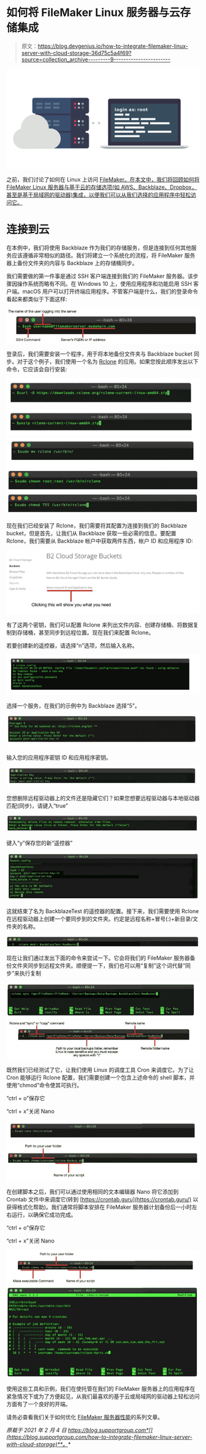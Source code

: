 # 如何将 FileMaker Linux 服务器与云存储集成

> 原文：<https://blog.devgenius.io/how-to-integrate-filemaker-linux-server-with-cloud-storage-36d75c5a4f69?source=collection_archive---------9----------------------->

![](img/8f03349ba1420722babf6bb2fd535ac3.png)

之前，我们讨论了如何在 Linux 上访问 [FileMaker。在本文中，我们将回顾如何将 FileMaker Linux 服务器与基于云的存储选项(如 AWS、Backblaze、Dropbox，甚至是基于局域网的驱动器)集成，以便我们可以从我们选择的应用程序中轻松访问它。](https://blog.supportgroup.com/how-to-access-filemaker-on-linux?utm_source=BlogPost-2021-02-04&utm_medium=Medium&utm_campaign=traffic)

# 连接到云

在本例中，我们将使用 Backblaze 作为我们的存储服务，但是连接到任何其他服务应该遵循非常相似的路径。我们将建立一个系统化的流程，将 FileMaker 服务器上备份文件夹的内容与 Backblaze 上的存储桶同步。

我们需要做的第一件事是通过 SSH 客户端连接到我们的 FileMaker 服务器。该步骤因操作系统而略有不同。在 Windows 10 上，使用应用程序和功能启用 SSH 客户端。macOS 用户可以打开终端应用程序。不管客户端是什么，我们的登录命令看起来都类似于下面这样:

![](img/66d561695a27fef8bec6d668dd8c283b.png)

登录后，我们需要安装一个程序，用于将本地备份文件夹与 Backblaze bucket 同步。对于这个例子，我们使用一个名为 [Rclone](https://rclone.org/) 的应用。如果您按此顺序发出以下命令，它应该会自行安装:

![](img/fc3eb86d012ada571b3be029f4b01a26.png)![](img/1d21a93c3cf5d7c269801e53aa4a43d6.png)![](img/a222bf97d8bf39d7853bf5d5069fe8d5.png)![](img/796753e1b999153cb80f3a68c2bf2db4.png)![](img/f770b7a335ce276ab5fef50bf89a054c.png)

现在我们已经安装了 Rclone，我们需要将其配置为连接到我们的 Backblaze bucket，但是首先，让我们从 Backblaze 获取一些必需的信息。要配置 Rclone，我们需要从 Backblaze 帐户中获取两件东西，帐户 ID 和应用程序 ID:

![](img/c4d086176835896f8a859a3f91b38054.png)

有了这两个密钥，我们可以配置 Rclone 来列出文件内容、创建存储桶、将数据复制到存储桶，甚至同步到远程位置。现在我们来配置 Rclone。

若要创建新的遥控器，请选择“n”选项，然后输入名称。

![](img/4e097e9a1df2b4d443c1c5c4356f3386.png)

选择一个服务，在我们的示例中为 Backblaze 选择“5”。

![](img/4458a3dd2df82452493b955613ab24d2.png)

输入您的应用程序密钥 ID 和应用程序密钥。

![](img/022e5a55ff755a682b635f4aa1406d8a.png)

您想删除远程驱动器上的文件还是隐藏它们？如果您想要远程驱动器与本地驱动器匹配(同步)，请键入“true”

![](img/d5364342169e022d9e3bbbfa3645078d.png)

键入“y”保存您的新“遥控器”

![](img/8eaeefd91ed1c74f63f6e5c8c6725c4a.png)

这就结束了名为 BackblazeTest 的遥控器的配置。接下来，我们需要使用 Rclone 在远程驱动器上创建一个要同步到的文件夹。约定是远程名称+冒号(:)+新目录/文件夹的名称。

![](img/dd46536452f014a0cfe338ac24ca8e11.png)

现在让我们通过发出下面的命令来尝试一下。它会将我们的 FileMaker 服务器备份文件夹同步到远程文件夹。顺便提一下，我们也可以用“复制”这个词代替“同步”来执行复制

![](img/79c90969b532099da74d746c60f703b3.png)![](img/8d489911b7f7aee8ea2a29ae287c808d.png)

既然我们已经测试了它，让我们使用 Linux 的调度工具 Cron 来调度它。为了让 Cron 能够运行 Rclone 配置，我们需要创建一个包含上述命令的 shell 脚本，并使用“chmod”命令使其可执行。

“ctrl + o”保存它

“ctrl + x”关闭 Nano

![](img/7321f4353172d194b6c767ef02b7225b.png)![](img/e24934bf3632ddf9f2049890321f938e.png)

在创建脚本之后，我们可以通过使用相同的文本编辑器 Nano 将它添加到 Crontab 文件中来调度它(转到 [https://crontab.guru](https://crontab.guru/) 以获得格式化帮助)。我们通常将脚本安排在 FileMaker 服务器计划备份后一小时左右运行，以确保它成功完成。

“ctrl + o”保存它

“ctrl + x”关闭 Nano

![](img/9ab9d735e3192cf67d121400c0982b41.png)![](img/aebdd2e4d82139e13a7fd59baf579793.png)

使用这些工具和示例，我们在使托管在我们的 FileMaker 服务器上的应用程序在紧急情况下或为了方便起见，从我们最喜欢的基于云或局域网的驱动器上轻松访问方面有了一个良好的开端。

请务必查看我们关于如何优化 [FileMaker 服务器性能](https://blog.supportgroup.com/optimize-filemaker-server-performance?utm_source=BlogPost-2021-02-04&utm_medium=Medium&utm_campaign=traffic)的系列文章。

*原载于 2021 年 2 月 4 日 https://blog.supportgroup.com*[](https://blog.supportgroup.com/how-to-integrate-filemaker-linux-server-with-cloud-storage)**。**